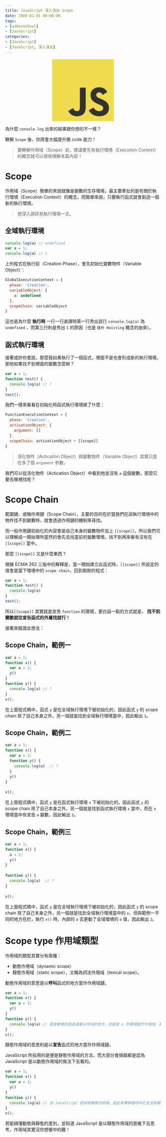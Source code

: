 ```yaml
---
title: JavaScript 深入淺出 Scope
date: 2000-01-01 00:00:00
tags:
- [w3HexSchool]
- [JavaScript]
categories: 
- [JavaScript]
- [JavaScript, 深入淺出]
---
```


<div style="display:flex;justify-content:center;">
  <img style="object-fit:cover;" src='/images/JavaScript/JavaScript-logo.png' width='200px' height='200px' />
</div>

為什麼 `console.log` 出來的結果跟你想的不一樣？

瞭解 `Scope` 後，你將會大幅提升閱 code 能力！

<!-- more -->

> 要瞭解作用域（Scope）前，建議要先有執行環境（Execution Context）的概念就可以很快理解本篇內容！

# Scope
作用域（Scope）簡單的來說就像是變數的生存環境，最主要牽扯的是有關於執行環境（Execution Context）的概念，而簡單來說，只要執行函式就會創造一個新的執行環境。

> 想深入請詳見執行環境一文。

## 全域執行環境

```js
console.log(a) // undefined
var a = 1;
console.log(a) // 1
```

上列程式在執行前（Creation Phase），會先初始化變數物件（Variable Object）：

```js
GlobalExecutionContext = {
  phase: 'Creation',
  variableObject: {
    a: undefined
  },
  scopeChain: variableObject
}
```

這也是為什麼 **執行時** 一行一行直譯時第一行秀出該行 `console.log(a)` 為 `undefined` ，而第三行則是秀出 `1` 的原因（也是 `提升 Hoisting` 概念的由來）。

## 函式執行環境
接著或許你會說，那麼我如果執行了一個函式，裡面不是也會形成新的執行環境，那他如果找不到裡面的變數怎麼辦？

```js
var a = 1;
function test() {
  console.log(a) // ?
}
test();
```

我們一樣來看看在初始化時函式執行環境做了什麼：

```js
FunctionExecutionContext = {
  phase: 'Creation',
  activationObject: {
    argument: []
  },
  scopeChain: activationObject + [[scope]]
}
```

> 活化物件（Actication Object）與變數物件（Variable Object）其實只差在多了個 `argument` 參數。

我們可以從活化物件（Actication Object）中看到他並沒有 `a` 這個變數，那麼它要去哪裡找呢？

# Scope Chain
範圍鏈、或稱作用鏈（Scope Chain），主要的目的在於當我們在該執行環境中的物件找不到變數時，就會透過作用鏈的機制來尋找。

而一般作用鏈初始化的內容會是自己本身的變數物件加上 `[[scope]]`，所以我們可以理解成一開始理所當然的會先去找當前的變數環境，找不到再來看有沒有在 `[[scope]]` 當中。

那麼 `[[scope]]` 又是什麼東西？

根據 ECMA 262 三版中的解釋是，當一開始建立此函式時，`[[scope]]` 所設定的值會是當下環境中的 `scope chain`，回到剛剛的程式：

```js
var a = 1;
function test() {
  console.log(a) 
}
test();
```

所以`[[scope]]` 其實就是宣告 `function` 的環境，更白話一點的方式就是，
**找不到變數就往宣告函式的外層找就行！**

接著來驗證此想法：

## Scope Chain，範例一
```js
var a = 1;
function x() {
  var a = 2;
  y()
}
function y() {
  console.log(a) // ?
}
x();
```

在上面程式碼中，函式 `y` 是在全域執行環境下被初始化的，因此函式 `y` 的 scope chain 除了自己本身之外，另一個就是找到全域執行環境當中，因此輸出 `1`。

## Scope Chain，範例二
```js
var a = 1;
function x() {
  var a = 2;
  function y() {
    console.log(a)  // ?
  }
  y()
}

x();
```

在上面程式碼中，函式 `y` 是在函式執行環境 `x` 下被初始化的，因此函式 `y` 的 scope chain 除了自己本身之外，另一個就是找到函式執行環境 `x` 當中，而在 `x` 環境當中有宣告 `a` 變數，因此輸出 `2`。

## Scope Chain，範例三
```js
var a = 1;
function x() {
  a = 2;
  y()
}

function y() {
  console.log(a)  // ?
}

x();
```

在上面程式碼中，函式 `y` 是在全域執行環境下被初始化的，因此函式 `y` 的 scope chain 除了自己本身之外，另一個就是找到全域執行環境當中的 `x`，但與範例一不同的地方在於，執行 `x()` 時，內部的 `a` 去更動了全域環境的 `a` 值，因此輸出 `2`。

# Scope type 作用域類型
作用域的類型其實分有兩種：
- 動態作用域（dynamic scope）
- 靜態作用域（static scope），又稱為詞法作用域（lexical scope）。

動態作用域的意思是以**呼叫**函式的地方當作作用域鏈。

```js
var a = 1;
function x() {
  var a = 2;
  y()
}
function y() {
  console.log(a) // 若是動態的話這邊會以呼叫的地方，也就是 x 的環境當作作用域，最後輸出 2。
}
x();
```

靜態作用域的意思則是以**宣告**函式的地方當作作用域鏈。

JavaScript 所採用的是便是靜態作用域的方法，而大部分會搞錯都是認為 JavaScript 是以動態作用域的做法下去看的。

```js
var a = 1;
function x() {
  var a = 2;
  y()
}
function y() {
  console.log(a) // 但 JavaScript 是採用靜態作用域，因此其實哪邊呼叫它並沒有關係，因為他看到是最初宣告它的作用域。
}
x();
```

若能搞懂動態與靜態的差別，並知道 JavaScript 是以靜態作用域的思維下去思考，作用域其實沒你想像中的難！

